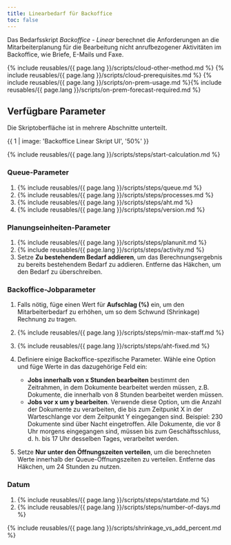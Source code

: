 ```yaml
---
title: Linearbedarf für Backoffice
toc: false
---
```


Das Bedarfsskript _Backoffice - Linear_ berechnet die Anforderungen an die Mitarbeiterplanung für die Bearbeitung nicht anrufbezogener Aktivitäten im Backoffice, wie Briefe, E-Mails und Faxe.

{% include reusables/{{ page.lang }}/scripts/cloud-other-method.md %}
{% include reusables/{{ page.lang }}/scripts/cloud-prerequisites.md %}
{% include reusables/{{ page.lang }}/scripts/on-prem-usage.md %}{% include reusables/{{ page.lang }}/scripts/on-prem-forecast-required.md %}

## Verfügbare Parameter

Die Skriptoberfläche ist in mehrere Abschnitte unterteilt.

{{ 1 | image: 'Backoffice Linear Skript UI', '50%' }}

{% include reusables/{{ page.lang }}/scripts/steps/start-calculation.md %}

### Queue-Parameter

1. {% include reusables/{{ page.lang }}/scripts/steps/queue.md %}
2. {% include reusables/{{ page.lang }}/scripts/steps/processes.md %}
3. {% include reusables/{{ page.lang }}/scripts/steps/aht.md %}
4. {% include reusables/{{ page.lang }}/scripts/steps/version.md %}

### Planungseinheiten-Parameter

1. {% include reusables/{{ page.lang }}/scripts/steps/planunit.md %}
2. {% include reusables/{{ page.lang }}/scripts/steps/activity.md %}
3. Setze **Zu bestehendem Bedarf addieren**, um das Berechnungsergebnis zu bereits bestehendem Bedarf zu addieren. Entferne das Häkchen, um den Bedarf zu überschreiben.

### Backoffice-Jobparameter

1. Falls nötig, füge einen Wert für **Aufschlag (%)** ein, um den Mitarbeiterbedarf zu erhöhen, um so dem Schwund (Shrinkage) Rechnung zu tragen.
2. {% include reusables/{{ page.lang }}/scripts/steps/min-max-staff.md %}
3. {% include reusables/{{ page.lang }}/scripts/steps/aht-fixed.md %}

4. Definiere einige Backoffice-spezifische Parameter. Wähle eine Option und füge Werte in das dazugehörige Feld ein:

   - **Jobs innerhalb von x Stunden bearbeiten** bestimmt den Zeitrahmen, in dem Dokumente bearbeitet werden müssen, z.B. Dokumente, die innerhalb von 8 Stunden bearbeitet werden müssen.
   - **Jobs vor x um y bearbeiten**. Verwende diese Option, um die Anzahl der Dokumente zu verarbeiten, die bis zum Zeitpunkt X in der Warteschlange vor dem Zeitpunkt Y eingegangen sind. Beispiel: 230 Dokumente sind über Nacht eingetroffen. Alle Dokumente, die vor 8 Uhr morgens eingegangen sind, müssen bis zum Geschäftsschluss, d.&nbsp;h. bis 17 Uhr desselben Tages, verarbeitet werden.

5. Setze **Nur unter den Öffnungszeiten verteilen**, um die berechneten Werte innerhalb der Queue-Öffnungszeiten zu verteilen. Entferne das Häkchen, um 24 Stunden zu nutzen.

### Datum

1. {% include reusables/{{ page.lang }}/scripts/steps/startdate.md %}
2. {% include reusables/{{ page.lang }}/scripts/steps/number-of-days.md %}

{% include reusables/{{ page.lang }}/scripts/shrinkage_vs_add_percent.md %}

